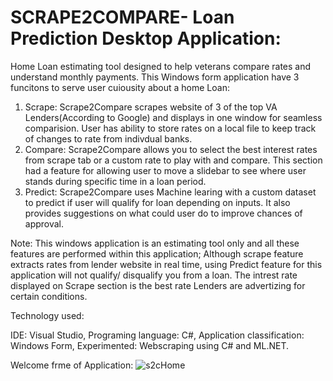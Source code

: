 # SCRAPE2COMPARE- Loan Prediction Desktop Application: 
Home Loan estimating tool designed to help veterans compare rates and understand monthly payments.
This Windows form application have 3 funcitons to serve user cuiousity about a home Loan:

1. Scrape: Scrape2Compare scrapes website of 3 of the top VA Lenders(According to Google) and displays in one window for seamless comparision. User has ability to store rates on a local file to keep track of changes to rate from indivdual banks. 
2. Compare: Scrape2Compare allows you to select the best interest rates from scrape tab or a custom rate to play with and compare. This section had a feature for allowing user to move a slidebar to see where user stands during specific time in a loan period.
3. Predict: Scrape2Compare uses Machine learing with a custom dataset to predict if user will qualify for loan depending on inputs. It also provides suggestions on what could user do to improve chances of approval.

Note: This windows application is an estimating tool only and all these features are performed within this application; Although scrape feature extracts rates from lender website in real time, using Predict feature for this application will not qualify/ disqualify you from a loan. The intrest rate displayed on Scrape section is the best rate Lenders are advertizing for certain conditions.

Technology used:

IDE: Visual Studio,
Programing language: C#,
Application classification: Windows Form,
Experimented: Webscraping using C# and ML.NET.

Welcome frme of Application:
![s2cHome](https://user-images.githubusercontent.com/84284851/122705396-7c30a200-d20a-11eb-8101-de7836d2a6a4.jpg)


